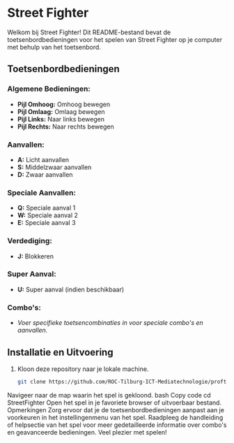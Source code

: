 # Street Fighter

Welkom bij Street Fighter! Dit README-bestand bevat de toetsenbordbedieningen voor het spelen van Street Fighter op je computer met behulp van het toetsenbord.

## Toetsenbordbedieningen

### Algemene Bedieningen:
- **Pijl Omhoog:** Omhoog bewegen
- **Pijl Omlaag:** Omlaag bewegen
- **Pijl Links:** Naar links bewegen
- **Pijl Rechts:** Naar rechts bewegen

### Aanvallen:
- **A:** Licht aanvallen
- **S:** Middelzwaar aanvallen
- **D:** Zwaar aanvallen

### Speciale Aanvallen:
- **Q:** Speciale aanval 1
- **W:** Speciale aanval 2
- **E:** Speciale aanval 3

### Verdediging:
- **J:** Blokkeren

### Super Aanval:
- **U:** Super aanval (indien beschikbaar)

### Combo's:
- *Voer specifieke toetsencombinaties in voor speciale combo's en aanvallen.*

## Installatie en Uitvoering
1. Kloon deze repository naar je lokale machine.
   ```bash
   git clone https://github.com/ROC-Tilburg-ICT-Mediatechnologie/proftaak-oldskool-game-alex-luc-street-fighter
Navigeer naar de map waarin het spel is gekloond.
bash
Copy code
cd StreetFighter
Open het spel in je favoriete browser of uitvoerbaar bestand.
Opmerkingen
Zorg ervoor dat je de toetsenbordbedieningen aanpast aan je voorkeuren in het instellingenmenu van het spel.
Raadpleeg de handleiding of helpsectie van het spel voor meer gedetailleerde informatie over combo's en geavanceerde bedieningen.
Veel plezier met spelen!
